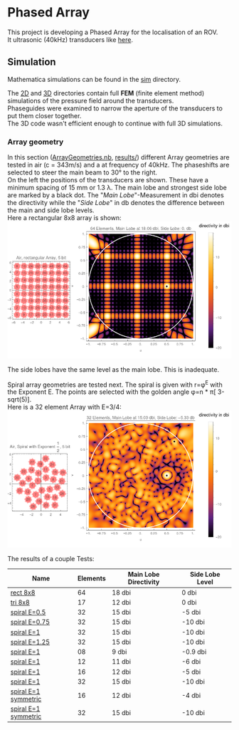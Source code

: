 # Phased Array

This project is developing a Phased Array for the localisation of an ROV.\
It ultrasonic (40kHz) transducers like [here](https://www.aliexpress.com/item/32294219722.html?gatewayAdapt=glo2deu&spm=a2g0o.9042311.0.0.51394c4dT7BWEK).

## Simulation

Mathematica simulations can be found in the [sim](./sim/) directory.

The [2D](./sim/2D/) and [3D](./sim/3D/) directories contain full **FEM** (finite element method) simulations of the pressure field around the transducers.\
Phaseguides were examined to narrow the aperture of the transducers to put them closer together.\
The 3D code wasn't efficient enough to continue with full 3D simulations.

### Array geometry

In this section ([ArrayGeometries.nb](./sim/ArrayGeometries.nb), [results/](./sim/res/air/)) different Array geometries are tested in air (c = 343m/s) and a at frequency of 40kHz. The phaseshifts are selected to steer the main beam to 30° to the right.\
On the left the positions of the transducers are shown. These have a minimum spacing of 15 mm or 1.3 &lambda;. The main lobe and strongest side lobe are marked by a black dot. The "*Main Lobe*"-Measurement in dbi denotes the directivity while the "*Side Lobe*" in db denotes the difference between the main and side lobe levels.\
Here a rectangular 8x8 array is shown:
![directivity of rectangular Array](./sim/res/air/rect64.png)

The side lobes have the same level as the main lobe. This is inadequate.

Spiral array geometries are tested next. The spiral is given with r=&phi;<sup>E</sup> with the Exponent E. The points are selected with the golden angle &phi;=n * &pi;[ 3-sqrt(5)].\
Here is a 32 element Array with E=3/4:
![spiral Array](./sim/res/air/0.5Spiral32.png)

The results of a couple Tests:

| Name  | Elements |Main Lobe Directivity | Side Lobe Level |
| ------------- | ----| ------------- | ----|
| [rect 8x8](./sim/res/air/rect64.png)  | 64 | 18 dbi  | 0 dbi|
| [tri 8x8](./sim/res/air/tri17.png)  | 17 | 12 dbi  | 0 dbi|
| [spiral E=0.5](./sim/res/air/0.5Spiral32.png)  | 32 | 15 dbi  | -5 dbi|
| [spiral E=0.75](./sim/res/air/0.75Spiral32.png)  | 32 | 15 dbi  | -10 dbi|
| [spiral E=1](./sim/res/air/1.0Spiral32.png)  | 32 | 15 dbi  | -10 dbi|
| [spiral E=1.25](./sim/res/air/1.25Spiral32.png)  | 32 | 15 dbi  | -10 dbi|
| [spiral E=1](./sim/res/air/1.0Spiral08.png)  | 08 | 9 dbi  | -0.9 dbi|
| [spiral E=1](./sim/res/air/1.0Spiral12.png)  | 12 | 11 dbi  | -6 dbi|
| [spiral E=1](./sim/res/air/1.0Spiral16.png)  | 16 | 12 dbi  | -5 dbi|
| [spiral E=1](./sim/res/air/1.0Spiral32.png)  | 32 | 15 dbi  | -10 dbi|
| [spiral E=1 symmetric](./sim/res/air/1.0Spiral2Sym16.png)  | 16 | 12 dbi  | -4 dbi|
| [spiral E=1 symmetric](./sim/res/air/1.0Spiral2Sym32.png)  | 32 | 15 dbi  | -10 dbi|
